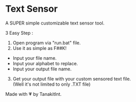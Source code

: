 # Text Sensor  
A SUPER simple customizable text sensor tool.  

3 Easy Step :
1. Open program via "run.bat" file.
2. Use it as simple as F##K!
- Input your file name.
- Input your alphabet to replace.
- Input your output file name.
3. Get your output file with your custom sensored text file.  
(Well it's not limited to only .TXT file)

Made with 💗 by TanakitInt.
